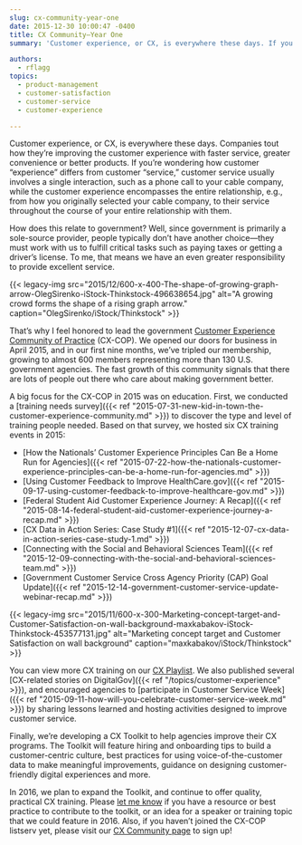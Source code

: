 ```yaml
---
slug: cx-community-year-one
date: 2015-12-30 10:00:47 -0400
title: CX Community—Year One
summary: 'Customer experience, or CX, is everywhere these days. If you’re wondering how customer experience differs from customer service, customer service usually involves a single interaction, such as a phone call to your cable company, while the customer experience encompasses the entire relationship.'

authors:
  - rflagg
topics:
  - product-management
  - customer-satisfaction
  - customer-service
  - customer-experience

---
```


Customer experience, or CX, is everywhere these days. Companies tout how they’re improving the customer experience with faster service, greater convenience or better products. If you’re wondering how customer “experience” differs from customer “service,” customer service usually involves a single interaction, such as a phone call to your cable company, while the customer experience encompasses the entire relationship, e.g., from how you originally selected your cable company, to their service throughout the course of your entire relationship with them.

How does this relate to government? Well, since government is primarily a sole-source provider, people typically don’t have another choice—they must work with us to fulfill critical tasks such as paying taxes or getting a driver’s license. To me, that means we have an even greater responsibility to provide excellent service.

{{< legacy-img src="2015/12/600-x-400-The-shape-of-growing-graph-arrow-OlegSirenko-iStock-Thinkstock-496638654.jpg" alt="A growing crowd forms the shape of a rising graph arrow." caption="OlegSirenko/iStock/Thinkstock" >}} 

That’s why I feel honored to lead the government [Customer Experience Community of Practice](https://digital.gov/communities/customer-experience/) (CX-COP). We opened our doors for business in April 2015, and in our first nine months, we’ve tripled our membership, growing to almost 600 members representing more than 130 U.S. government agencies. The fast growth of this community signals that there are lots of people out there who care about making government better.

A big focus for the CX-COP in 2015 was on education. First, we conducted a [training needs survey]({{< ref "2015-07-31-new-kid-in-town-the-customer-experience-community.md" >}}) to discover the type and level of training people needed. Based on that survey, we hosted six CX training events in 2015:

  * [How the Nationals’ Customer Experience Principles Can Be a Home Run for Agencies]({{< ref "2015-07-22-how-the-nationals-customer-experience-principles-can-be-a-home-run-for-agencies.md" >}})
  * [Using Customer Feedback to Improve HealthCare.gov]({{< ref "2015-09-17-using-customer-feedback-to-improve-healthcare-gov.md" >}})
  * [Federal Student Aid Customer Experience Journey: A Recap]({{< ref "2015-08-14-federal-student-aid-customer-experience-journey-a-recap.md" >}})
  * [CX Data in Action Series: Case Study #1]({{< ref "2015-12-07-cx-data-in-action-series-case-study-1.md" >}})
  * [Connecting with the Social and Behavioral Sciences Team]({{< ref "2015-12-09-connecting-with-the-social-and-behavioral-sciences-team.md" >}})
  * [Government Customer Service Cross Agency Priority (CAP) Goal Update]({{< ref "2015-12-14-government-customer-service-update-webinar-recap.md" >}})

{{< legacy-img src="2015/11/600-x-300-Marketing-concept-target-and-Customer-Satisfaction-on-wall-background-maxkabakov-iStock-Thinkstock-453577131.jpg" alt="Marketing concept target and Customer Satisfaction on wall background" caption="maxkabakov/iStock/Thinkstock" >}} 

You can view more CX training on our [CX Playlist](https://www.youtube.com/playlist?list=PLd9b-GuOJ3nH7xSSjL1XBXPfVqw68BNbW). We also published several [CX-related stories on DigitalGov]({{< ref "/topics/customer-experience" >}}), and encouraged agencies to [participate in Customer Service Week]({{< ref "2015-09-11-how-will-you-celebrate-customer-service-week.md" >}}) by sharing lessons learned and hosting activities designed to improve customer service.

Finally, we’re developing a CX Toolkit to help agencies improve their CX programs. The Toolkit will feature hiring and onboarding tips to build a customer-centric culture, best practices for using voice-of-the-customer data to make meaningful improvements, guidance on designing customer-friendly digital experiences and more.

In 2016, we plan to expand the Toolkit, and continue to offer quality, practical CX training. Please [let me know](mailto:rachel.flagg@gsa.gov) if you have a resource or best practice to contribute to the toolkit, or an idea for a speaker or training topic that we could feature in 2016. Also, if you haven’t joined the CX-COP listserv yet, please visit our [CX Community page](https://digital.gov/communities/customer-experience/) to sign up!
